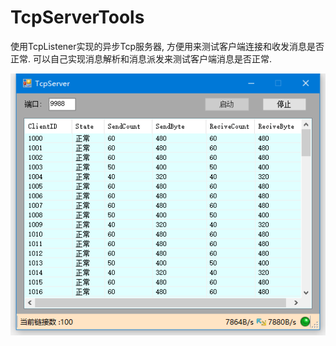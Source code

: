 # TcpServerTools

使用TcpListener实现的异步Tcp服务器, 方便用来测试客户端连接和收发消息是否正常.
可以自己实现消息解析和消息派发来测试客户端消息是否正常.

![Image text](https://github.com/huangkumao/GitProjectImgs/blob/master/SampleTcpServer/TcpServer.png?raw=true)

